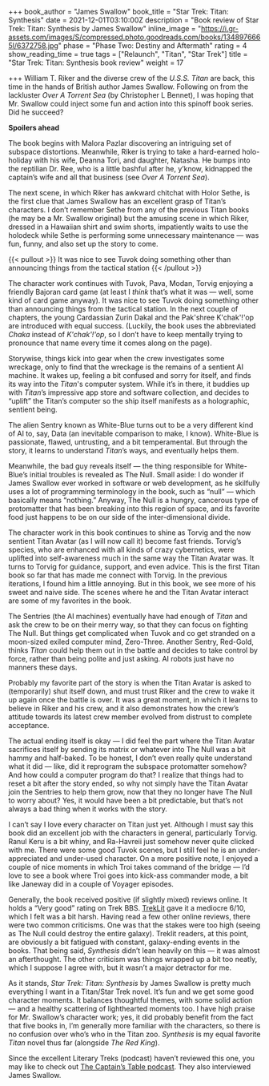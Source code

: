 +++
book_author = "James Swallow"
book_title = "Star Trek: Titan: Synthesis"
date = 2021-12-01T03:10:00Z
description = "Book review of Star Trek: Titan: Synthesis by James Swallow"
inline_image = "https://i.gr-assets.com/images/S/compressed.photo.goodreads.com/books/1348976665l/6372758.jpg"
phase = "Phase Two: Destiny and Aftermath"
rating = 4
show_reading_time = true
tags = ["Relaunch", "Titan", "Star Trek"]
title = "Star Trek: Titan: Synthesis book review"
weight = 17

+++
William T. Riker and the diverse crew of the _U.S.S. Titan_ are back, this time in the hands of British author James Swallow. Following on from the lackluster _Over A Torrent Sea_ (by Christopher L Bennet), I was hoping that Mr. Swallow could inject some fun and action into this spinoff book series. Did he succeed?

**Spoilers ahead**

<!--more-->

The book begins with Malora Pazlar discovering an intriguing set of subspace distortions. Meanwhile, Riker is trying to take a hard-earned holo-holiday with his wife, Deanna Tori, and daughter, Natasha. He bumps into the reptilian Dr. Ree, who is a little bashful after he, y’know, kidnapped the captain’s wife and all that business (see _Over A Torrent Sea_).

The next scene, in which Riker has awkward chitchat with Holor Sethe, is the first clue that James Swallow has an excellent grasp of Titan’s characters. I don’t remember Sethe from any of the previous Titan books (he may be a Mr. Swallow original) but the amusing scene in which Riker, dressed in a Hawaiian shirt and swim shorts, impatiently waits to use the holodeck while Sethe is performing some unnecessary maintenance — was fun, funny, and also set up the story to come.

{{< pullout >}} It was nice to see Tuvok doing something other than announcing things from the tactical station {{< /pullout >}}

The character work continues with Tuvok, Pava, Modan, Torvig enjoying a friendly Bajoran card game (at least I _think_ that’s what it was — well, some kind of card game anyway). It was nice to see Tuvok doing something other than announcing things from the tactical station. In the next couple of chapters, the young Cardassian Zurin Dakal and the Pak'shree K'chak'!'op are introduced with equal success. (Luckily, the book uses the abbreviated _Chaka_ instead of _K'chak'!'op_, so I don’t have to keep mentally trying to pronounce that name every time it comes along on the page).

Storywise, things kick into gear when the crew investigates some wreckage, only to find that the wreckage is the remains of a sentient AI machine. It wakes up, feeling a bit confused and sorry for itself, and finds its way into the _Titan_'s computer system. While it’s in there, it buddies up with _Titan_’s impressive app store and software collection, and decides to “uplift” the Titan’s computer so the ship itself manifests as a holographic, sentient being.

The alien Sentry known as White-Blue turns out to be a very different kind of AI to, say, Data (an inevitable comparison to make, I know). White-Blue is passionate, flawed, untrusting, and a bit temperamental. But through the story, it learns to understand _Titan_’s ways, and eventually helps them.

Meanwhile, the bad guy reveals itself — the thing responsible for White-Blue’s initial troubles is revealed as The Null. Small aside: I do wonder if James Swallow ever worked in software or web development, as he skilfully uses a lot of programming terminology in the book, such as “null” — which basically means “nothing.” Anyway, The Null is a hungry, cancerous type of protomatter that has been breaking into this region of space, and its favorite food just happens to be on our side of the inter-dimensional divide.

The character work in this book continues to shine as Torvig and the now sentient Titan Avatar (as I will now call it) become fast friends. Torvig’s species, who are enhanced with all kinds of crazy cybernetics, were uplifted into self-awareness much in the same way the Titan Avatar was. It turns to Torvig for guidance, support, and even advice. This is the first Titan book so far that has made me connect with Torvig. In the previous iterations, I found him a little annoying. But in this book, we see more of his sweet and naive side. The scenes where he and the Titan Avatar interact are some of my favorites in the book.

The Sentries (the AI machines) eventually have had enough of _Titan_ and ask the crew to be on their merry way, so that they can focus on fighting The Null. But things get complicated when Tuvok and co get stranded on a moon-sized exiled computer mind, Zero-Three. Another Sentry, Red-Gold, thinks _Titan_ could help them out in the battle and decides to take control by force, rather than being polite and just asking. AI robots just have no manners these days.

Probably my favorite part of the story is when the Titan Avatar is asked to (temporarily) shut itself down, and must trust Riker and the crew to wake it up again once the battle is over. It was a great moment, in which it learns to believe in Riker and his crew, and it also demonstrates how the crew’s attitude towards its latest crew member evolved from distrust to complete acceptance.

The actual ending itself is okay — I did feel the part where the Titan Avatar sacrifices itself by sending its matrix or whatever into The Null was a bit hammy and half-baked. To be honest, I don’t even really quite understand what it did — like, did it reprogram the subspace protomatter somehow? And how could a computer program do that? I realize that things had to reset a bit after the story ended, so why not simply have the Titan Avatar join the Sentries to help them grow, now that they no longer have The Null to worry about? Yes, it would have been a bit predictable, but that’s not always a bad thing when it works with the story.

I can’t say I love every character on Titan just yet. Although I must say this book did an excellent job with the characters in general, particularly Torvig. Ranul Keru is a bit whiny, and Ra-Havreii just somehow never quite clicked with me. There were some good Tuvok scenes, but I still feel he is an under-appreciated and under-used character. On a more positive note, I enjoyed a couple of nice moments in which Troi takes command of the bridge — I’d love to see a book where Troi goes into kick-ass commander mode, a bit like Janeway did in a couple of Voyager episodes.

Generally, the book received positive (if slightly mixed) reviews online. It holds a “Very good” rating on Trek BBS. [TrekLit](http://www.treklit.com/2012/01/synthesis.html) gave it a mediocre 6/10, which I felt was a bit harsh. Having read a few other online reviews, there were two common criticisms. One was that the stakes were too high (seeing as The Null could destroy the entire galaxy). Treklit readers, at this point, are obviously a bit fatigued with constant, galaxy-ending events in the books. That being said, _Synthesis_ didn’t lean heavily on this — it was almost an afterthought. The other criticism was things wrapped up a bit too neatly, which I suppose I agree with, but it wasn’t a major detractor for me.

As it stands, _Star Trek: Titan: Synthesis_ by James Swallow is pretty much everything I want in a Titan/Star Trek novel. It’s fun and we get some good character moments. It balances thoughtful themes, with some solid action — and a healthy scattering of lighthearted moments too. I have high praise for Mr. Swallow’s character work; yes, it did probably benefit from the fact that five books in, I’m generally more familiar with the characters, so there is no confusion over who’s who in the Titan zoo. _Synthesis_ is my equal favorite _Titan_ novel thus far (alongside _The Red King_).

Since the excellent Literary Treks (podcast) haven’t reviewed this one, you may like to check out [The Captain’s Table podcast](https://open.spotify.com/episode/72lyH1549kgMJn1P3IIx4j). They also interviewed James Swallow.